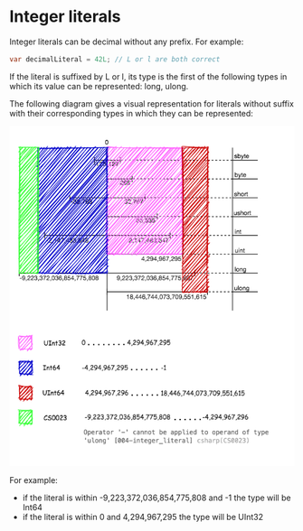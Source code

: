 # Integer literals

Integer literals can be decimal without any prefix. For example:
```c#
var decimalLiteral = 42L; // L or l are both correct 
```
If the literal is suffixed by L or l, its type is the first of the following types in which its value can be represented: long, ulong.

The following diagram gives a visual representation for literals without suffix with their corresponding types in which they can be represented:

![Integer literal](https://github.com/Hunor85/C-sharp/blob/master/001-Types/001-Integral%20numerci%20types/005-integer_literal/docs/inetger%20literal.png)

For example:
- if the literal is within -9,223,372,036,854,775,808 and -1 the type will be Int64
- if the literal is within 0 and 4,294,967,295 the type will be UInt32
